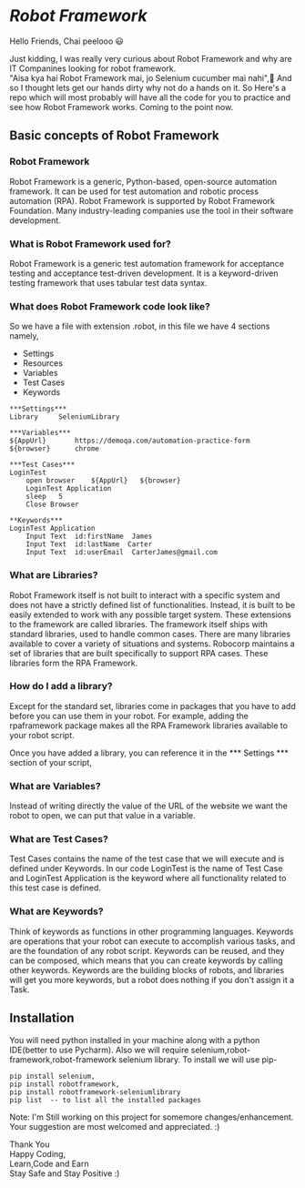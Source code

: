 
# _Robot Framework_

Hello Friends, Chai peelooo :smiley:

Just kidding, I was really very curious about Robot Framework and why are IT Companines looking for robot framework.\
"Aisa kya hai Robot Framework mai, jo Selenium cucumber mai nahi",:thinking:
And so I thought lets get our hands dirty why not do a hands on it.
So Here's a repo which will most probably will have all the code for you to practice and see how Robot Framework works.
Coming to the point now.
## Basic concepts of Robot Framework
### Robot Framework
Robot Framework is a generic, Python-based, open-source automation framework. It can be used for test automation and robotic process automation (RPA).
Robot Framework is supported by Robot Framework Foundation. Many industry-leading companies use the tool in their software development.
### What is Robot Framework used for?
Robot Framework is a generic test automation framework for acceptance testing and acceptance test-driven development. It is a keyword-driven testing framework that uses tabular test data syntax.

### What does Robot Framework code look like?

So we have a file with extension .robot, in this file we have 4 sections namely,
- Settings
- Resources
- Variables
- Test Cases
- Keywords
```
***Settings***
Library     SeleniumLibrary

***Variables***
${AppUrl}       https://demoqa.com/automation-practice-form
${browser}      chrome

***Test Cases***
LoginTest
    open browser    ${AppUrl}   ${browser}
    LoginTest Application
    sleep   5
    Close Browser

**Keywords***
LoginTest Application
    Input Text  id:firstName  James
    Input Text  id:lastName  Carter
    Input Text  id:userEmail  CarterJames@gmail.com
```

### What are Libraries?
Robot Framework itself is not built to interact with a specific system and does not have a strictly defined list of functionalities. Instead, it is built to be easily extended to work with any possible target system. These extensions to the framework are called libraries.
The framework itself ships with standard libraries, used to handle common cases. There are many libraries available to cover a variety of situations and systems.
Robocorp maintains a set of libraries that are built specifically to support RPA cases. These libraries form the RPA Framework.

### How do I add a library?
Except for the standard set, libraries come in packages that you have to add before you can use them in your robot. For example, adding the rpaframework package makes all the RPA Framework libraries available to your robot script.

Once you have added a library, you can reference it in the *** Settings *** section of your script, 

### What are Variables?
Instead of writing directly the value of the URL of the website we want the robot to open, we can put that value in a variable.

### What are Test Cases?
Test Cases contains the name of the test case that we will execute and is defined under Keywords.
In our code LoginTest is the name of Test Case and LoginTest Application is the keyword where all functionality related to this test case is defined.

### What are Keywords?
Think of keywords as functions in other programming languages. Keywords are operations that your robot can execute to accomplish various tasks, and are the foundation of any robot script. Keywords can be reused, and they can be composed, which means that you can create keywords by calling other keywords.
Keywords are the building blocks of robots, and libraries will get you more keywords, but a robot does nothing if you don't assign it a Task.
## Installation
You will need python installed in your machine along with a python IDE(better to use Pycharm).
Also we will require selenium,robot-framework,robot-framework selenium library.
To install we will use pip-
```
pip install selenium,
pip install robotframework,
pip install robotframework-seleniumlibrary
pip list  -- to list all the installed packages
```
Note: I'm Still working on this project for somemore changes/enhancement. Your suggestion are most welcomed and appreciated. :)

Thank You\
Happy Coding,\
Learn,Code and Earn\
Stay Safe and Stay Positive :)


